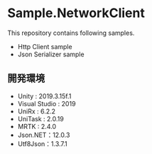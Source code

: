 # Sample.NetworkClient

This repository contains following samples.

- Http Client sample
- Json Serializer sample

## 開発環境
- Unity : 2019.3.15f.1
- Visual Studio : 2019
- UniRx : 6.2.2
- UniTask : 2.0.19
- MRTK : 2.4.0
- Json.NET：12.0.3
- Utf8Json：1.3.7.1
